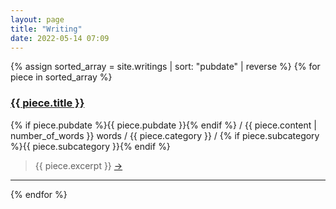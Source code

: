 ```yaml
---
layout: page
title: "Writing"
date: 2022-05-14 07:09
---
```


{% assign sorted_array = site.writings | sort: "pubdate" | reverse %}
{% for piece in sorted_array %}
  <h3>
    <a href="{{ piece.url }}" class="writing-link">{{ piece.title }}</a>
  </h3>
  
  <p class="post-metadata">{% if piece.pubdate %}{{ piece.pubdate }}{% endif %} / {{ piece.content | number_of_words }} words / {{ piece.category }} / {% if piece.subcategory %}{{ piece.subcategory }}{% endif %}</p>
    
  > {{ piece.excerpt }} [→]({{piece.url}})

  ---
{% endfor %}